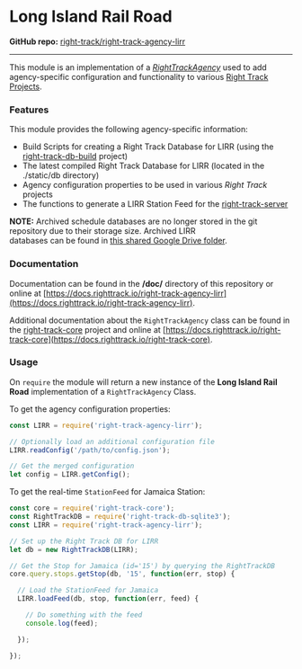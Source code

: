 Long Island Rail Road
=====================

**GitHub repo:** [right-track/right-track-agency-lirr](https://github.com/right-track/right-track-agency-lirr)

---

This module is an implementation of a [_RightTrackAgency_](https://github.com/right-track/right-track-core#right-track-agency) 
used to add agency-specific configuration and functionality to various [Right Track Projects](https://github.com/right-track).

### Features

This module provides the following agency-specific information:

* Build Scripts for creating a Right Track Database for LIRR (using the [right-track-db-build](https://github.com/right-track/right-track-db-build) project)
* The latest compiled Right Track Database for LIRR (located in the ./static/db directory)
* Agency configuration properties to be used in various _Right Track_ projects
* The functions to generate a LIRR Station Feed for the [right-track-server](https://github.com/right-track/right-track-server)

**NOTE:** Archived schedule databases are no longer stored in the git repository due to their storage size.  Archived LIRR  
databases can be found in [this shared Google Drive folder](https://drive.google.com/drive/folders/1UMMesQair-7aRoIgejenJ7QhfI3blWj-).

### Documentation

Documentation can be found in the **/doc/** directory of this repository 
or online at [https://docs.righttrack.io/right-track-agency-lirr](https://docs.righttrack.io/right-track-agency-lirr).

Additional documentation about the `RightTrackAgency` class can be found in the 
[right-track-core](https://github.com/right-track/right-track-core) project 
and online at [https://docs.righttrack.io/right-track-core](https://docs.righttrack.io/right-track-core).

### Usage

On `require` the module will return a new instance of the **Long Island Rail Road**
implementation of a `RightTrackAgency` Class.

To get the agency configuration properties:
```javascript
const LIRR = require('right-track-agency-lirr');

// Optionally load an additional configuration file
LIRR.readConfig('/path/to/config.json');

// Get the merged configuration
let config = LIRR.getConfig();
```

To get the real-time `StationFeed` for Jamaica Station:
```javascript
const core = require('right-track-core');
const RightTrackDB = require('right-track-db-sqlite3');
const LIRR = require('right-track-agency-lirr');

// Set up the Right Track DB for LIRR
let db = new RightTrackDB(LIRR);

// Get the Stop for Jamaica (id='15') by querying the RightTrackDB
core.query.stops.getStop(db, '15', function(err, stop) {

  // Load the StationFeed for Jamaica
  LIRR.loadFeed(db, stop, function(err, feed) {

    // Do something with the feed
    console.log(feed);

  });

});
```